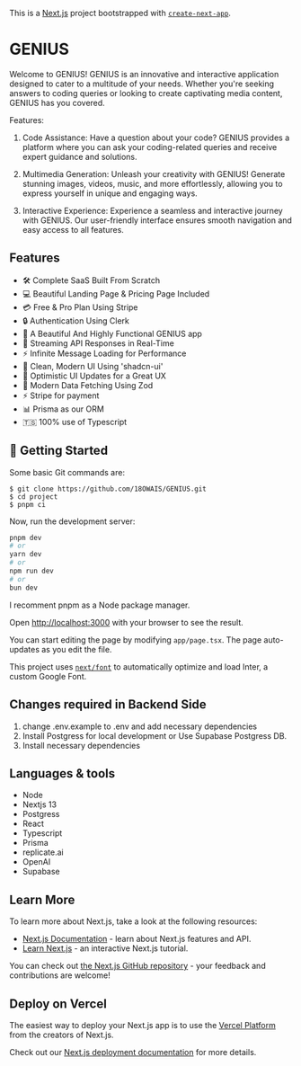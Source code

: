 This is a [Next.js](https://nextjs.org/) project bootstrapped with [`create-next-app`](https://github.com/vercel/next.js/tree/canary/packages/create-next-app).


# GENIUS
Welcome to GENIUS!
GENIUS is an innovative and interactive application designed to cater to a multitude of your needs. Whether you're seeking answers to coding queries or looking to create captivating media content, GENIUS has you covered.

Features:
1. Code Assistance:
Have a question about your code? GENIUS provides a platform where you can ask your coding-related queries and receive expert guidance and solutions.

2. Multimedia Generation:
Unleash your creativity with GENIUS! Generate stunning images, videos, music, and more effortlessly, allowing you to express yourself in unique and engaging ways.

3. Interactive Experience:
Experience a seamless and interactive journey with GENIUS. Our user-friendly interface ensures smooth navigation and easy access to all features.

## Features

- 🛠️ Complete SaaS Built From Scratch
- 💻 Beautiful Landing Page & Pricing Page Included
- 💳 Free & Pro Plan Using Stripe
- 🔒 Authentication Using Clerk
- 📄 A Beautiful And Highly Functional GENIUS app
- 🔄 Streaming API Responses in Real-Time
- ⚡ Infinite Message Loading for Performance
- 🎨 Clean, Modern UI Using 'shadcn-ui'
- 🚀 Optimistic UI Updates for a Great UX
- 🔧 Modern Data Fetching Using Zod
- ⚡ Stripe for payment
- 📊 Prisma as our ORM
- 🇹🇸  100% use of Typescript

## 🚀 Getting Started

Some basic Git commands are:

    $ git clone https://github.com/18OWAIS/GENIUS.git
    $ cd project
    $ pnpm ci

Now, run the development server:

```bash
pnpm dev
# or
yarn dev
# or
npm run dev
# or
bun dev
```
I recomment pnpm as a Node package manager. 

Open [http://localhost:3000](http://localhost:3000) with your browser to see the result.

You can start editing the page by modifying `app/page.tsx`. The page auto-updates as you edit the file.

This project uses [`next/font`](https://nextjs.org/docs/basic-features/font-optimization) to automatically optimize and load Inter, a custom Google Font.

## Changes required in Backend Side
  1. change .env.example to .env and add necessary dependencies
  2. Install Postgress for local development or Use Supabase Postgress DB.
  3. Install necessary dependencies

## Languages & tools
* Node
* Nextjs 13
* Postgress
* React
* Typescript
* Prisma
* replicate.ai
* OpenAI
* Supabase


   

## Learn More

To learn more about Next.js, take a look at the following resources:

- [Next.js Documentation](https://nextjs.org/docs) - learn about Next.js features and API.
- [Learn Next.js](https://nextjs.org/learn) - an interactive Next.js tutorial.

You can check out [the Next.js GitHub repository](https://github.com/vercel/next.js/) - your feedback and contributions are welcome!

## Deploy on Vercel

The easiest way to deploy your Next.js app is to use the [Vercel Platform](https://vercel.com/new?utm_medium=default-template&filter=next.js&utm_source=create-next-app&utm_campaign=create-next-app-readme) from the creators of Next.js.

Check out our [Next.js deployment documentation](https://nextjs.org/docs/deployment) for more details.
